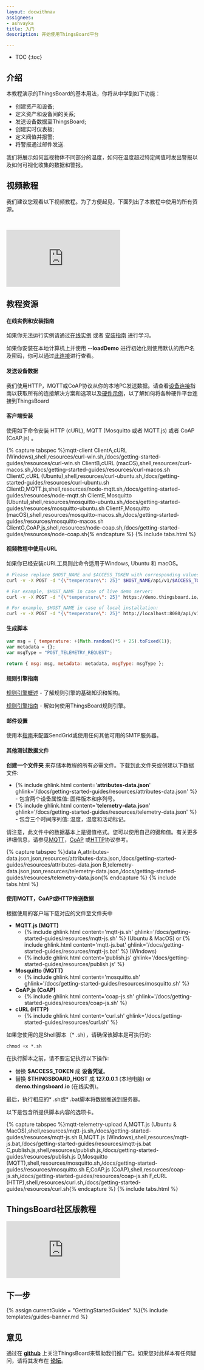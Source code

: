 ```yaml
---
layout: docwithnav
assignees:
- ashvayka
title: 入门
description: 开始使用ThingsBoard平台

---
```


* TOC
{:toc}


## 介绍

本教程演示的ThingsBoard的基本用法，你将从中学到如下功能：

 - 创建资产和设备;
 - 定义资产和设备间的关系;
 - 发送设备数据至ThingsBoard;
 - 创建实时仪表板;
 - 定义阀值并报警;
 - 将警报通过邮件发送.
 
我们将展示如何监视物体不同部分的温度，如何在温度超过特定阈值时发出警报以及如何可视化收集的数据和警报。
 
## 视频教程
 
我们建议您观看以下视频教程。为了方便起见，下面列出了本教程中使用的所有资源。
 
&nbsp; 
  
<div id="video">  
    <div id="video_wrapper">
        <iframe src="http://124.161.226.23:8081/Content/tb/helloworld/5.mp4" frameborder="0" allowfullscreen></iframe>
    </div>
</div>

## 教程资源

#### 在线实例和安装指南

如果你无法运行实例请通过[在线实例](https://demo.thingsboard.io/signup) 或者
[安装指南](/docs/user-guide/install/installation-options/)
进行学习。 

如果你安装在本地计算机上并使用 **--loadDemo** 进行初始化则使用默认的用户名及密码，你可以通过[此连接](/docs/samples/demo-account/)进行查看。

#### 发送设备数据

我们使用HTTP，MQTT或CoAP协议从你的本地PC发送数据。请查看[设备连接](/docs/guides#AnchorIDConnectYourDevice)指南以获取所有的连接解决方​​案和选项以及[硬件示例](/docs/guides#AnchorIDHardwareSamples)，以了解如何将各种硬件平台连接到ThingsBoard

#### 客户端安装

使用如下命令安装 HTTP (cURL), MQTT (Mosquitto 或者 MQTT.js) 或者 CoAP (CoAP.js) 。

{% capture tabspec %}mqtt-client
ClientA,cURL (Windows),shell,resources/curl-win.sh,/docs/getting-started-guides/resources/curl-win.sh
ClientB,cURL (macOS),shell,resources/curl-macos.sh,/docs/getting-started-guides/resources/curl-macos.sh
ClientC,cURL (Ubuntu),shell,resources/curl-ubuntu.sh,/docs/getting-started-guides/resources/curl-ubuntu.sh
ClientD,MQTT.js,shell,resources/node-mqtt.sh,/docs/getting-started-guides/resources/node-mqtt.sh
ClientE,Mosquitto (Ubuntu),shell,resources/mosquitto-ubuntu.sh,/docs/getting-started-guides/resources/mosquitto-ubuntu.sh
ClientF,Mosquitto (macOS),shell,resources/mosquitto-macos.sh,/docs/getting-started-guides/resources/mosquitto-macos.sh
ClientG,CoAP.js,shell,resources/node-coap.sh,/docs/getting-started-guides/resources/node-coap.sh{% endcapture %}
{% include tabs.html %}

#### 视频教程中使用cURL

如果你已经安装cURL工具则此命令适用于Windows, Ubuntu 和 macOS。 

```bash
# Please replace $HOST_NAME and $ACCESS_TOKEN with corresponding values.
curl -v -X POST -d "{\"temperature\": 25}" $HOST_NAME/api/v1/$ACCESS_TOKEN/telemetry --header "Content-Type:application/json"

# For example, $HOST_NAME in case of live demo server:
curl -v -X POST -d "{\"temperature\": 25}" https://demo.thingsboard.io/api/v1/$ACCESS_TOKEN/telemetry --header "Content-Type:application/json"

# For example, $HOST_NAME in case of local installation:
curl -v -X POST -d "{\"temperature\": 25}" http://localhost:8080/api/v1/$ACCESS_TOKEN/telemetry --header "Content-Type:application/json"
```

#### 生成脚本

```javascript
var msg = { temperature: +(Math.random()*5 + 25).toFixed(1)};
var metadata = {};
var msgType = "POST_TELEMETRY_REQUEST";

return { msg: msg, metadata: metadata, msgType: msgType };
```

#### 规则引擎指南

[规则引擎概述](/docs/user-guide/rule-engine-2-0/overview/) - 了解规则引擎的基础知识和架构。

[规则引擎指南](/docs/guides#AnchorIDDataProcessing) - 解如何使用ThingsBoard规则引擎。

#### 邮件设置

使用本[指南](/docs/user-guide/ui/mail-settings/#step-31-sendgrid-configuration-example)来配置SendGrid或使用任何其他可用的SMTP服务器。

#### 其他测试数据文件

**创建一个文件夹** 来存储本教程的所有必需文件。下载到此文件夹或创建以下数据文件:

 - {% include ghlink.html content='**attributes-data.json**' ghlink='/docs/getting-started-guides/resources/attributes-data.json' %} - 包含两个设备属性值: 固件版本和序列号。
 - {% include ghlink.html content='**telemetry-data.json**' ghlink='/docs/getting-started-guides/resources/telemetry-data.json' %} - 包含三个时间序列值: 温度，湿度和活动标记。
 
请注意，此文件中的数据基本上是键值格式。您可以使用自己的键和值。有关更多详细信息，请参见[MQTT](/docs/reference/mqtt-api/#key-value-format)，[CoAP](/docs/reference/coap-api/#key-value-format) 或[HTTP](/docs/reference/http-api/#key-value-format)协议参考。

{% capture tabspec %}data
A,attributes-data.json,json,resources/attributes-data.json,/docs/getting-started-guides/resources/attributes-data.json
B,telemetry-data.json,json,resources/telemetry-data.json,/docs/getting-started-guides/resources/telemetry-data.json{% endcapture %}
{% include tabs.html %}

#### 使用MQTT，CoAP或HTTP推送数据

根据使用的客户端下载对应的文件至文件夹中
 - **MQTT.js (MQTT)**
   - {% include ghlink.html content='mqtt-js.sh' ghlink='/docs/getting-started-guides/resources/mqtt-js.sh' %} (Ubuntu & MacOS) or {% include ghlink.html content='mqtt-js.bat' ghlink='/docs/getting-started-guides/resources/mqtt-js.bat' %} (Windows)
   - {% include ghlink.html content='publish.js' ghlink='/docs/getting-started-guides/resources/publish.js' %}
 - **Mosquitto (MQTT)**
   - {% include ghlink.html content='mosquitto.sh' ghlink='/docs/getting-started-guides/resources/mosquitto.sh' %}
 - **CoAP.js (CoAP)**
   - {% include ghlink.html content='coap-js.sh' ghlink='/docs/getting-started-guides/resources/coap-js.sh' %}
 - **cURL (HTTP)**
   - {% include ghlink.html content='curl.sh' ghlink='/docs/getting-started-guides/resources/curl.sh' %}

如果您使用的是Shell脚本（* .sh），请确保该脚本是可执行的:

```shell
chmod +x *.sh
```

在执行脚本之前，请不要忘记执行以下操作: 

 - 替换 **$ACCESS_TOKEN** 成 **设备凭证**。
 - 替换 **$THINGSBOARD_HOST** 成 **127.0.0.1** (本地电脑) or **demo.thingsboard.io** (在线实例)。

最后，执行相应的* .sh或* .bat脚本将数据推送到服务器。

以下是包含所提供脚本内容的选项卡。
 
{% capture tabspec %}mqtt-telemetry-upload
A,MQTT.js (Ubuntu & MacOS),shell,resources/mqtt-js.sh,/docs/getting-started-guides/resources/mqtt-js.sh
B,MQTT.js (Windows),shell,resources/mqtt-js.bat,/docs/getting-started-guides/resources/mqtt-js.bat
C,publish.js,shell,resources/publish.js,/docs/getting-started-guides/resources/publish.js
D,Mosquitto (MQTT),shell,resources/mosquitto.sh,/docs/getting-started-guides/resources/mosquitto.sh
E,CoAP.js (CoAP),shell,resources/coap-js.sh,/docs/getting-started-guides/resources/coap-js.sh
F,cURL (HTTP),shell,resources/curl.sh,/docs/getting-started-guides/resources/curl.sh{% endcapture %}
{% include tabs.html %}

## ThingsBoard社区版教程
 
 <div id="video">  
     <div id="video_wrapper">
         <iframe src="http://124.161.226.23:8081/Content/tb/helloworld/6.mp4" frameborder="0" allowfullscreen></iframe>
     </div>
 </div>
 <p></p>
 
## 下一步

{% assign currentGuide = "GettingStartedGuides" %}{% include templates/guides-banner.md %}

## 意见


通过在 **[github](https://github.com/thingsboard/thingsboard)** 上关注ThingsBoard来帮助我们推广它。如果您对此样本有任何疑问，请将其发布在 **[论坛](https://groups.google.com/forum/#!forum/thingsboard)**。